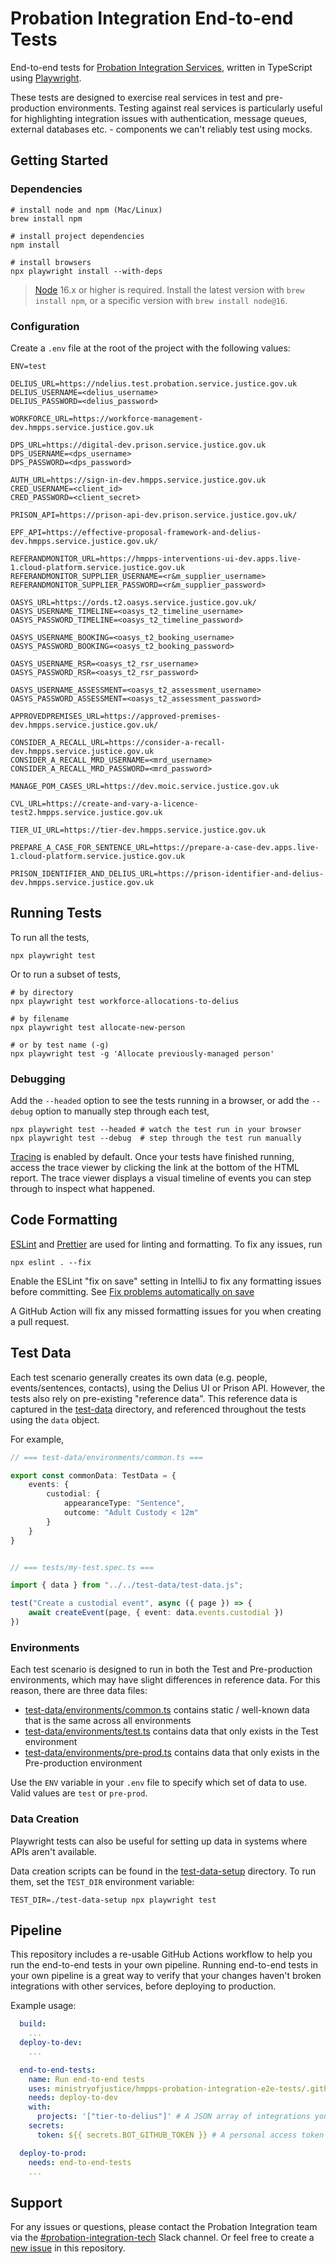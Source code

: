 # Probation Integration End-to-end Tests

End-to-end tests
for [Probation Integration Services](https://github.com/ministryofjustice/hmpps-probation-integration-services),
written in TypeScript using [Playwright](https://playwright.dev).

These tests are designed to exercise real services in test and pre-production environments.
Testing against real services is particularly useful for highlighting integration issues with authentication, message
queues, external databases etc. - components we can't reliably test using mocks.

## Getting Started

### Dependencies

```shell
# install node and npm (Mac/Linux)
brew install npm

# install project dependencies
npm install

# install browsers
npx playwright install --with-deps
```

> [Node](https://nodejs.org/en/) 16.x or higher is required.
Install the latest version with `brew install npm`, or a specific version with `brew install node@16`.

### Configuration

Create a `.env` file at the root of the project with the following values:

```
ENV=test

DELIUS_URL=https://ndelius.test.probation.service.justice.gov.uk
DELIUS_USERNAME=<delius_username>
DELIUS_PASSWORD=<delius_password>

WORKFORCE_URL=https://workforce-management-dev.hmpps.service.justice.gov.uk

DPS_URL=https://digital-dev.prison.service.justice.gov.uk
DPS_USERNAME=<dps_username>
DPS_PASSWORD=<dps_password>

AUTH_URL=https://sign-in-dev.hmpps.service.justice.gov.uk
CRED_USERNAME=<client_id>
CRED_PASSWORD=<client_secret>

PRISON_API=https://prison-api-dev.prison.service.justice.gov.uk/

EPF_API=https://effective-proposal-framework-and-delius-dev.hmpps.service.justice.gov.uk/

REFERANDMONITOR_URL=https://hmpps-interventions-ui-dev.apps.live-1.cloud-platform.service.justice.gov.uk
REFERANDMONITOR_SUPPLIER_USERNAME=<r&m_supplier_username>
REFERANDMONITOR_SUPPLIER_PASSWORD=<r&m_supplier_password>

OASYS_URL=https://ords.t2.oasys.service.justice.gov.uk/
OASYS_USERNAME_TIMELINE=<oasys_t2_timeline_username>
OASYS_PASSWORD_TIMELINE=<oasys_t2_timeline_password>

OASYS_USERNAME_BOOKING=<oasys_t2_booking_username>
OASYS_PASSWORD_BOOKING=<oasys_t2_booking_password>

OASYS_USERNAME_RSR=<oasys_t2_rsr_username>
OASYS_PASSWORD_RSR=<oasys_t2_rsr_password>

OASYS_USERNAME_ASSESSMENT=<oasys_t2_assessment_username>
OASYS_PASSWORD_ASSESSMENT=<oasys_t2_assessment_password>

APPROVEDPREMISES_URL=https://approved-premises-dev.hmpps.service.justice.gov.uk/

CONSIDER_A_RECALL_URL=https://consider-a-recall-dev.hmpps.service.justice.gov.uk
CONSIDER_A_RECALL_MRD_USERNAME=<mrd_username>
CONSIDER_A_RECALL_MRD_PASSWORD=<mrd_password>

MANAGE_POM_CASES_URL=https://dev.moic.service.justice.gov.uk

CVL_URL=https://create-and-vary-a-licence-test2.hmpps.service.justice.gov.uk

TIER_UI_URL=https://tier-dev.hmpps.service.justice.gov.uk

PREPARE_A_CASE_FOR_SENTENCE_URL=https://prepare-a-case-dev.apps.live-1.cloud-platform.service.justice.gov.uk

PRISON_IDENTIFIER_AND_DELIUS_URL=https://prison-identifier-and-delius-dev.hmpps.service.justice.gov.uk
```

## Running Tests

To run all the tests,

```shell
npx playwright test
```

Or to run a subset of tests,

```shell
# by directory
npx playwright test workforce-allocations-to-delius

# by filename
npx playwright test allocate-new-person

# or by test name (-g)
npx playwright test -g 'Allocate previously-managed person'
```

### Debugging

Add the `--headed` option to see the tests running in a browser, or add the `--debug` option to manually step through
each test,

```shell
npx playwright test --headed # watch the test run in your browser
npx playwright test --debug  # step through the test run manually
```

[Tracing](https://playwright.dev/docs/trace-viewer) is enabled by default.
Once your tests have finished running, access the trace viewer by clicking the link at the bottom of the HTML report.
The trace viewer displays a visual timeline of events you can step through to inspect what happened.

## Code Formatting

[ESLint](https://eslint.org/) and [Prettier](https://prettier.io/) are used for linting and formatting.
To fix any issues, run

```shell
npx eslint . --fix
```

Enable the ESLint "fix on save" setting in IntelliJ to fix any formatting issues before committing.
See [Fix problems automatically on save](https://www.jetbrains.com/help/idea/eslint.html#ws_eslint_configure_run_eslint_on_save)

A GitHub Action will fix any missed formatting issues for you when creating a pull request.

## Test Data

Each test scenario generally creates its own data (e.g. people, events/sentences, contacts), using the Delius UI or
Prison API.
However, the tests also rely on pre-existing "reference data".
This reference data is captured in the [test-data](./test-data) directory, and referenced throughout the tests using
the `data` object.

For example,

```typescript
// === test-data/environments/common.ts ===

export const commonData: TestData = {
    events: {
        custodial: {
            appearanceType: "Sentence",
            outcome: "Adult Custody < 12m"
        }
    }
}


// === tests/my-test.spec.ts ===

import { data } from "../../test-data/test-data.js";

test("Create a custodial event", async ({ page }) => {
    await createEvent(page, { event: data.events.custodial })
})
```

### Environments

Each test scenario is designed to run in both the Test and Pre-production environments, which may have slight
differences in reference data.
For this reason, there are three data files:

* [test-data/environments/common.ts](test-data/environments/common.ts) contains static / well-known data that is the
  same across all environments
* [test-data/environments/test.ts](test-data/environments/test.ts) contains data that only exists in the Test
  environment
* [test-data/environments/pre-prod.ts](test-data/environments/test.ts) contains data that only exists in the
  Pre-production environment

Use the `ENV` variable in your `.env` file to specify which set of data to use.
Valid values are `test` or `pre-prod`.

### Data Creation
Playwright tests can also be useful for setting up data in systems where APIs aren't available.

Data creation scripts can be found in the [test-data-setup](./test-data-setup) directory. 
To run them, set the `TEST_DIR` environment variable:

```shell
TEST_DIR=./test-data-setup npx playwright test
```

## Pipeline
This repository includes a re-usable GitHub Actions workflow to help you run the end-to-end tests in your own pipeline.
Running end-to-end tests in your own pipeline is a great way to verify that your changes haven't broken integrations with other services, before deploying to production.

Example usage:
```yaml
  build:
    ...
  deploy-to-dev:
    ...

  end-to-end-tests:
    name: Run end-to-end tests
    uses: ministryofjustice/hmpps-probation-integration-e2e-tests/.github/workflows/test-remote.yml@main
    needs: deploy-to-dev
    with:
      projects: '["tier-to-delius"]' # A JSON array of integrations you want to test
    secrets:
      token: ${{ secrets.BOT_GITHUB_TOKEN }} # A personal access token with "actions:write" permissions on the hmpps-probation-integration-e2e-tests repository

  deploy-to-prod:
    needs: end-to-end-tests
    ...

```


## Support

For any issues or questions, please contact the Probation Integration team via
the [#probation-integration-tech](https://mojdt.slack.com/archives/C02HQ4M2YQN)
Slack channel. Or feel free to create
a [new issue](https://github.com/ministryofjustice/hmpps-probation-integration-e2e-tests/issues/new)
in this repository.
